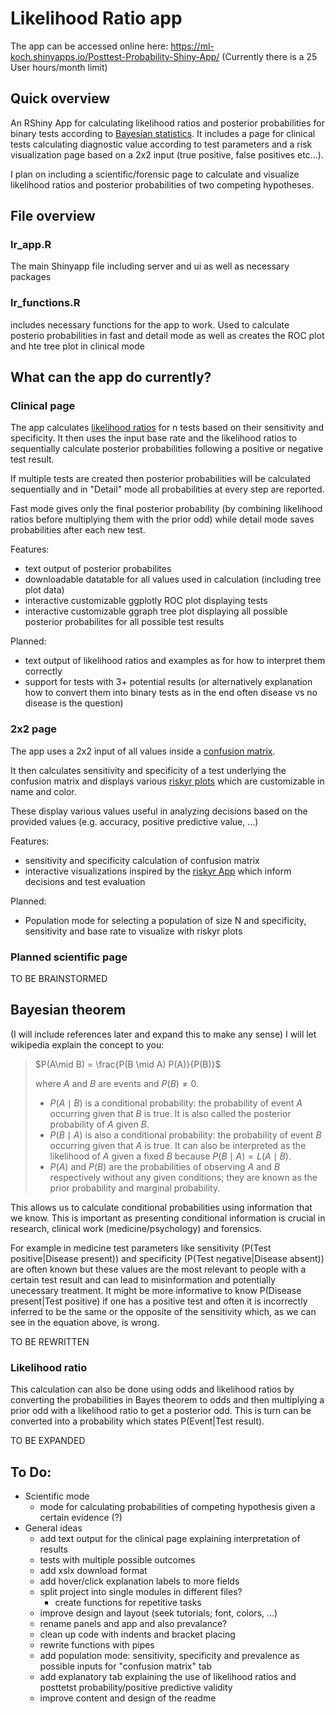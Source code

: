 # Likelihood Ratio app

The app can be accessed online here: https://ml-koch.shinyapps.io/Posttest-Probability-Shiny-App/
(Currently there is a 25 User hours/month limit)
## Quick overview
An RShiny App for calculating likelihood ratios and posterior probabilities for binary tests according to [Bayesian statistics](https://en.wikipedia.org/wiki/Bayesian_statistics). 
It includes a page for clinical tests calculating diagnostic value according to test parameters and a risk visualization page based on a 2x2 input (true positive, false positives etc...). 

I plan on including a scientific/forensic page to calculate and visualize likelihood ratios and posterior probabilities of two competing hypotheses. 

## File overview
### lr_app.R
The main Shinyapp file including server and ui as well as necessary packages
### lr_functions.R
includes necessary functions for the app to work. Used to calculate posterio probabilities in fast and detail mode as well as creates the ROC plot and hte tree plot in clinical mode

## What can the app do currently?
### Clinical page
The app calculates [likelihood ratios](https://en.wikipedia.org/wiki/Likelihood_ratios_in_diagnostic_testing) for n tests based on their sensitivity and specificity. 
It then uses the input base rate and the likelihood ratios to sequentially calculate posterior probabilities following a positive or negative test result. 

If multiple tests are created then posterior probabilities will be calculated sequentially and in "Detail" mode all probabilities at every step are reported.

Fast mode gives only the final posterior probability (by combining likelihood ratios before multiplying them with the prior odd) while detail mode saves probabilities after each new test.

Features: 
- text output of posterior probabilites
- downloadable datatable for all values used in calculation (including tree plot data)
- interactive customizable ggplotly ROC plot displaying tests  
- interactive customizable ggraph tree plot displaying all possible posterior probabilites for all possible test results

Planned:
- text output of likelihood ratios and examples as for how to interpret them correctly 
- support for tests with 3+ potential results (or alternatively explanation how to convert them into binary tests as in the end often disease vs no disease is the question)

 ### 2x2 page
The app uses a 2x2 input of all values inside a [confusion matrix](https://en.wikipedia.org/wiki/Confusion_matrix).

It then calculates sensitivity and specificity of a test underlying the confusion matrix and displays various [riskyr plots](https://cran.r-project.org/web/packages/riskyr/index.html) which are customizable in name and color.

These display various values useful in analyzing decisions based on the provided values (e.g. accuracy, positive predictive value, ...)

Features:
- sensitivity and specificity calculation of confusion matrix
- interactive visualizations inspired by the [riskyr App](https://riskyr.org/) which inform decisions and test evaluation

Planned:
- Population mode for selecting a population of size N and specificity, sensitivity and base rate to visualize with riskyr plots

### Planned scientific page
TO BE BRAINSTORMED
## Bayesian theorem
(I will include references later and expand this to make any sense)
I will let wikipedia explain the concept to you: 
> 
> $P(A\mid B) = \frac{P(B \mid A) P(A)}{P(B)}$
>
> where $A$ and $B$ are events and $P(B) \neq 0$.
>
> * $P(A\mid B)$ is a conditional probability: the probability of event $A$ 
> occurring given that $B$ is true. It is also called the posterior probability 
> of $A$ given $B$.
>* $P(B\mid A)$ is also a conditional probability: the probability of event $B$ 
> occurring given that $A$ is true. It can also be interpreted as the 
> likelihood of $A$ given a fixed $B$ because $P(B\mid A)=L(A\mid B)$.
> * $P(A)$ and $P(B)$ are the probabilities of observing $A$ and $B$ 
> respectively without any given conditions; they are known as the prior 
> probability and marginal probability.

This allows us to calculate conditional probabilities using information that we know. This is important as presenting conditional information is crucial in research, clinical work (medicine/psychology) and forensics. 

For example in medicine test parameters like sensitivity (P(Test positive|Disease present)) and specificity (P(Test negative|Disease absent)) are often known but these values are the most relevant to people with a certain test result and can lead to misinformation and potentially unecessary treatment. It might be more informative to know P(Disease present|Test positive) if one has a positive test and often it is incorrectly inferred to be the same or the opposite of the sensitivity which, as we can see in the equation above, is wrong. 

TO BE REWRITTEN

### Likelihood ratio
This calculation can also be done using odds and likelihood ratios by converting the probabilities in Bayes theorem to odds and then multiplying a prior odd with a likelihood ratio to get a posterior odd. This is turn can be converted into a probability which states P(Event|Test result). 

TO BE EXPANDED



## To Do:
- Scientific mode
    - mode for calculating probabilities of competing hypothesis given a certain evidence (?)
- General ideas 
    - add text output for the clinical page explaining interpretation of results
    - tests with multiple possible outcomes
    - add xslx download format
    - add hover/click explanation labels to more fields
    - split project into single modules in different files?
        - create functions for repetitive tasks
    - improve design and layout (seek tutorials; font, colors, ...)
    - rename panels and app and also prevalance?
    - clean up code with indents and bracket placing
    - rewrite functions with pipes
    - add population mode: sensitivity, specificity and prevalence as possible inputs for "confusion matrix" tab
    - add explanatory tab explaining the use of likelihood ratios and posttetst probability/positive predictive validity
    - improve content and design of the readme
